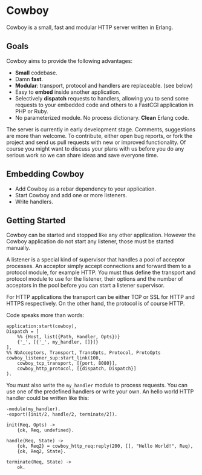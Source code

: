 Cowboy
======

Cowboy is a small, fast and modular HTTP server written in Erlang.

Goals
-----

Cowboy aims to provide the following advantages:

* **Small** codebase.
* Damn **fast**.
* **Modular**: transport, protocol and handlers are replaceable. (see below)
* Easy to **embed** inside another application.
* Selectively **dispatch** requests to handlers, allowing you to send some
  requests to your embedded code and others to a FastCGI application in
  PHP or Ruby.
* No parameterized module. No process dictionary. **Clean** Erlang code.

The server is currently in early development stage. Comments, suggestions are
more than welcome. To contribute, either open bug reports, or fork the project
and send us pull requests with new or improved functionality. Of course you
might want to discuss your plans with us before you do any serious work so
we can share ideas and save everyone time.

Embedding Cowboy
----------------

* Add Cowboy as a rebar dependency to your application.
* Start Cowboy and add one or more listeners.
* Write handlers.

Getting Started
---------------

Cowboy can be started and stopped like any other application. However the
Cowboy application do not start any listener, those must be started manually.

A listener is a special kind of supervisor that handles a pool of acceptor
processes. An acceptor simply accept connections and forward them to a
protocol module, for example HTTP. You must thus define the transport and
protocol module to use for the listener, their options and the number of
acceptors in the pool before you can start a listener supervisor.

For HTTP applications the transport can be either TCP or SSL for HTTP and
HTTPS respectively. On the other hand, the protocol is of course HTTP.

Code speaks more than words:

    application:start(cowboy),
    Dispatch = [
        %% {Host, list({Path, Handler, Opts})}
        {'_', [{'_', my_handler, []}]}
    ],
    %% NbAcceptors, Transport, TransOpts, Protocol, ProtoOpts
    cowboy_listener_sup:start_link(100,
        cowboy_tcp_transport, [{port, 8080}],
        cowboy_http_protocol, [{dispatch, Dispatch}]
    ).

You must also write the `my_handler` module to process requests. You can
use one of the predefined handlers or write your own. An hello world HTTP
handler could be written like this:

    -module(my_handler).
    -export([init/2, handle/2, terminate/2]).

    init(Req, Opts) ->
        {ok, Req, undefined}.

    handle(Req, State) ->
        {ok, Req2} = cowboy_http_req:reply(200, [], "Hello World!", Req),
        {ok, Req2, State}.

    terminate(Req, State) ->
        ok.
